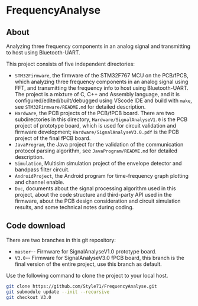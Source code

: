 # FrequencyAnalyse

## About

Analyzing three frequency components in an analog signal and transmitting to host using Bluetooth-UART.

This project consists of five independent directories:

- `STM32Firmware`, the firmware of the STM32F767 MCU on the PCB/fPCB, which analyzing three frequency components in an analog signal using FFT, and transmitting the frequency info to host using Bluetooth-UART. The project is a mixture of C, C++ and Assembly language, and it is configured/edited/built/debugged using VScode IDE and build with `make`, see `STM32Firmware/README.md` for detailed description.
- `Hardware`, the PCB projects of the PCB/fPCB board. There are two subdirectories in this directory, `Hardware/SignalAnalyseV1.0` is the PCB project of prototype board, which is used for circuit validation and firmware development; `Hardware/SignalAnalyseV3.0.pdf` is the PCB project of the final fPCB board.
- `JavaProgram`, the Java project for the validation of the communication protocol parsing algorithm, see `JavaProgram/README.md` for detailed description.
- `Simulation`, Multisim simulation project of the envelope detector and bandpass filter circuit.
- `AndroidProject`, the Android program for time-frequency graph plotting and channel enable.
- `Doc`, documents about the signal processing algorithm used in this project, about the code structure and third-party API used in the firmware, about the PCB design consideration and circuit simulation results, and some technical notes during coding.

## Code download

There are two branches in this git repository:

- `master`-- Firmware for SignalAnalyseV1.0 prototype board.
- `V3.0`-- Firmware for SignalAnalyseV3.0 fPCB board, this branch is the final version of the entire project, use this branch as default. 

Use the following command to clone the project to your local host.

```bash
git clone https://github.com/Style71/FrequencyAnalyse.git
git submodule update --init --recursive
git checkout V3.0
```
